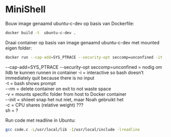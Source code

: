 # MiniShell

Bouw image genaamd ubuntu-c-dev op basis van Dockerfile:
```bash
docker build -t  ubuntu-c-dev .
```

Draai container op basis van image genaamd  ubuntu-c-dev met mounted eigen folder:
```bash
docker run --cap-add=SYS_PTRACE --security-opt seccomp=unconfined -it --rm --init -v "$PWD:/pwd"  ubuntu-c-dev sh -c "cd /pwd; bash"
```
--cap-add=SYS_PTRACE --security-opt seccomp=unconfined = nodig om lldb te kunnen runnen in container
-i = interactive so bash doesn’t immediately quit because there is no input\
-t = bash shows prompt\
--rm = delete container on exit to not waste space\
-v = mounts specific folder from host to Docker container\
--init = shiieet snap het nut niet, maar Noah gebruikt het\
-c = CPU shares (relative weight) ???\
sh = ?

Run code met readline in Ubuntu:
```bash
gcc code.c -L/usr/local/lib -I/usr/local/include -lreadline
```
